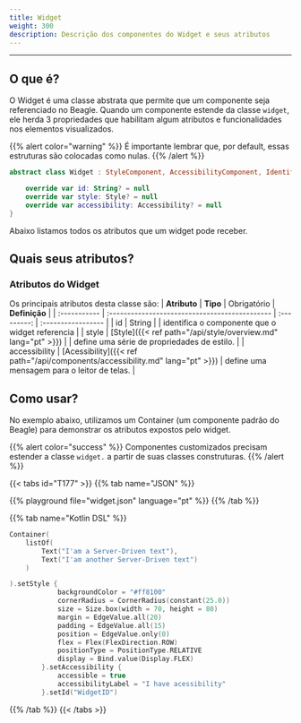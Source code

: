 ```yaml
---
title: Widget
weight: 300
description: Descrição dos componentes do Widget e seus atributos
---
```


---

## O que é?

O Widget é uma classe abstrata que permite que um componente seja referenciado no Beagle. Quando um componente estende da classe `widget`, ele herda 3 propriedades que habilitam algum atributos e funcionalidades nos elementos visualizados.

{{% alert color="warning" %}}
É importante lembrar que, por default, essas estruturas são colocadas como nulas.
{{% /alert %}}

```kotlin
abstract class Widget : StyleComponent, AccessibilityComponent, IdentifierComponent {

    override var id: String? = null
    override var style: Style? = null
    override var accessibility: Accessibility? = null
}
```

Abaixo listamos todos os atributos que um widget pode receber.

## Quais seus atributos?

### Atributos do Widget

Os principais atributos desta classe são:
| **Atributo** | **Tipo**                                       | Obrigatório | **Definição**      |
| :----------- | :--------------------------------------------- | :---------: | :----------------- |
| id        | ​String |      | identifica o componente que o widget referencia |
| style | ​[Style]({{< ref path="/api/style/overview.md" lang="pt" >}})​ | | define uma série de propriedades de estilo. |
| accessibility | [Acessibility]({{< ref path="/api/components/accessibility.md" lang="pt" >}})​ | define uma mensagem para o leitor de telas. |

## Como usar?

No exemplo abaixo, utilizamos um Container (um componente padrão do Beagle) para demonstrar os atributos expostos pelo widget.

{{% alert color="success" %}}
  Componentes customizados precisam estender a classe `widget.` a partir de suas classes construturas.
{{% /alert %}}

{{< tabs id="T177" >}}
{{% tab name="JSON" %}}

<!-- json-playground:widget.json
{
      "_beagleComponent_" : "beagle:container",
      "children" : [ {
        "_beagleComponent_" : "beagle:text",
        "text" : "I am a Server-Driven text"
      }, {
        "_beagleComponent_" : "beagle:text",
        "text" : "I'am another Server-Driven text"
      } ],
      "id" : "WidgetID",
      "style" : {
        "backgroundColor" : "#ff8100",
        "cornerRadius" : {
          "radius" : 25.0
        },
        "size" : {
          "width" : {
            "value" : 70.0,
            "type" : "PERCENT"
          },
          "height" : {
            "value" : 80.0,
            "type" : "REAL"
          }
        },
        "margin" : {
          "all" : {
            "value" : 20.0,
            "type" : "REAL"
          }
        },
        "padding" : {
          "all" : {
            "value" : 15.0,
            "type" : "REAL"
          }
        },
        "position" : {
          "left" : {
            "value" : 0.0,
            "type" : "REAL"
          }
        },
        "flex" : {
          "flexDirection" : "ROW"
        },
        "positionType" : "RELATIVE",
        "display" : "FLEX"
      },
      "accessibility" : {
        "accessible" : true,
        "accessibilityLabel" : "I have acessibility"
      }
    }
-->

{{% playground file="widget.json" language="pt" %}}
{{% /tab %}}

{{% tab name="Kotlin DSL" %}}

```kotlin
Container(
    listOf(
        Text("I'am a Server-Driven text"),
        Text("I'am another Server-Driven text")
    )

).setStyle {
            backgroundColor = "#ff8100"
            cornerRadius = CornerRadius(constant(25.0))
            size = Size.box(width = 70, height = 80)
            margin = EdgeValue.all(20)
            padding = EdgeValue.all(15)
            position = EdgeValue.only(0)
            flex = Flex(FlexDirection.ROW)
            positionType = PositionType.RELATIVE
            display = Bind.value(Display.FLEX)
        }.setAccessibility {
            accessible = true
            accessibilityLabel = "I have acessibility"
        }.setId("WidgetID")
```

{{% /tab %}}
{{< /tabs >}}
